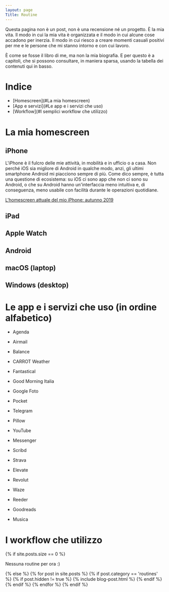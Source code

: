 ```yaml
---
layout: page
Title: Routine
---
```


Questa pagina non è un post, non è una recensione né un progetto. È la mia vita.
Il modo in cui la mia vita è organizzata e il modo in cui alcune cose accadono
per inerzia. Il modo in cui riesco a creare momenti casuali positivi per me e le persone che mi stanno intorno e con cui lavoro.

È come se fosse il libro di me, ma non la mia biografia. E per questo è a capitoli, che si possono consultare, in maniera sparsa, usando la tabella dei contenuti
qui in basso.

# Indice

- [Homescreen](#La mia homescreen)
- [App e servizi](#Le app e i servizi che uso)
- [Workflow](#I semplici workflow che utilizzo)

# La mia homescreen

## iPhone
L'iPhone è il fulcro delle mie attività, in mobilità e in ufficio o a casa.
Non perché iOS sia migliore di Android in qualche modo, anzi, gli ultimi smartphone Android mi piacciono sempre di più. Come dico sempre, è tutta una questione di ecosistema: su iOS ci sono app che non ci sono su Android, o che su Android hanno un'interfaccia meno intuitiva e, di conseguenza, meno usabile con facilità durante le operazioni quotidiane.

[L'homescreen attuale del mio iPhone: autunno 2019](https://jaack.me/homescreen-estate-autunno-2019)

## iPad

## Apple Watch

## Android

## macOS (laptop)

## Windows (desktop)

# Le app e i servizi che uso (in ordine alfabetico)

- Agenda

- Airmail

- Balance

- CARROT Weather

- Fantastical

- Good Morning Italia

- Google Foto

- Pocket

- Telegram

- Pillow

- YouTube

- Messenger

- Scribd

- Strava

- Elevate

- Revolut

- Waze

- Reeder

- Goodreads

- Musica

# I workflow che utilizzo

<section class="list">
	{% if site.posts.size == 0 %}
		<p class="text-center">Nessuna routine per ora :)</p>
	{% else %}
		{% for post in site.posts %}
			{% if post.category == 'routines' %}
				{% if post.hidden != true %}
					{% include blog-post.html %}
				{% endif %}
			{% endif %}
		{% endfor %}
	{% endif %}
</section>
